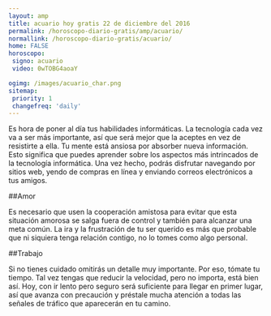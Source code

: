 ```yaml
---
layout: amp
title: acuario hoy gratis 22 de diciembre del 2016 
permalink: /horoscopo-diario-gratis/amp/acuario/
normallink: /horoscopo-diario-gratis/acuario/
home: FALSE
horoscopo:
 signo: acuario
 video: 0wTOBG4aoaY

ogimg: /images/acuario_char.png
sitemap:
 priority: 1
 changefreq: 'daily'
---
```



Es hora de poner al día tus habilidades informáticas. La tecnología cada vez va a ser más importante, así que será mejor que la aceptes en vez de resistirte a ella. Tu mente está ansiosa por absorber nueva información. Esto significa que puedes aprender sobre los aspectos más intrincados de la tecnología informática. Una vez hecho, podrás disfrutar navegando por sitios web, yendo de compras en línea y enviando correos electrónicos a tus amigos.

##Amor

Es necesario que usen la cooperación amistosa para evitar que esta situación amorosa se salga fuera de control y también para alcanzar una meta común. La ira y la frustración de tu ser querido es más que probable que ni siquiera tenga relación contigo, no lo tomes como algo personal.

##Trabajo

Si no tienes cuidado omitirás un detalle muy importante. Por eso, tómate tu tiempo. Tal vez tengas que reducir la velocidad, pero no importa, está bien así. Hoy, con ir lento pero seguro será suficiente para llegar en primer lugar, así que avanza con precaución y préstale mucha atención a todas las señales de tráfico que aparecerán en tu camino.
